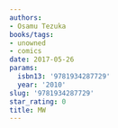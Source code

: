 ```yaml
---
authors:
- Osamu Tezuka
books/tags:
- unowned
- comics
date: 2017-05-26
params:
  isbn13: '9781934287729'
  year: '2010'
slug: '9781934287729'
star_rating: 0
title: MW
---
```


<!--more-->